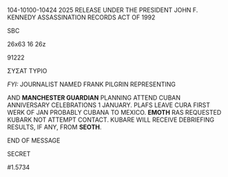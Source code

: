 104-10100-10424 2025 RELEASE UNDER THE PRESIDENT JOHN F. KENNEDY ASSASSINATION RECORDS ACT OF 1992

SBC

26х63 16 26z

91222

ΣΥΣΑΤ ΤΥΡΙΟ

*FYI:* JOURNALIST NAMED FRANK PILGRIN REPRESENTING

AND **MANCHESTER GUARDIAN** PLANNING ATTEND CUBAN ANNIVERSARY
CELEBRATIONS 1 JANUARY. PLAFS LEAVE CURA FIRST WERK OF JAN
PROBABLY CUBANA TO MEXICO. **EMOTH** RAS REQUESTED KUBARK NOT
ATTEMPT CONTACT. KUBARE WILL RECEIVE DEBRIEFING RESULTS, IF
ANY, FROM **SEOTH**.

END OF MESSAGE

SECRET

#1.5734
